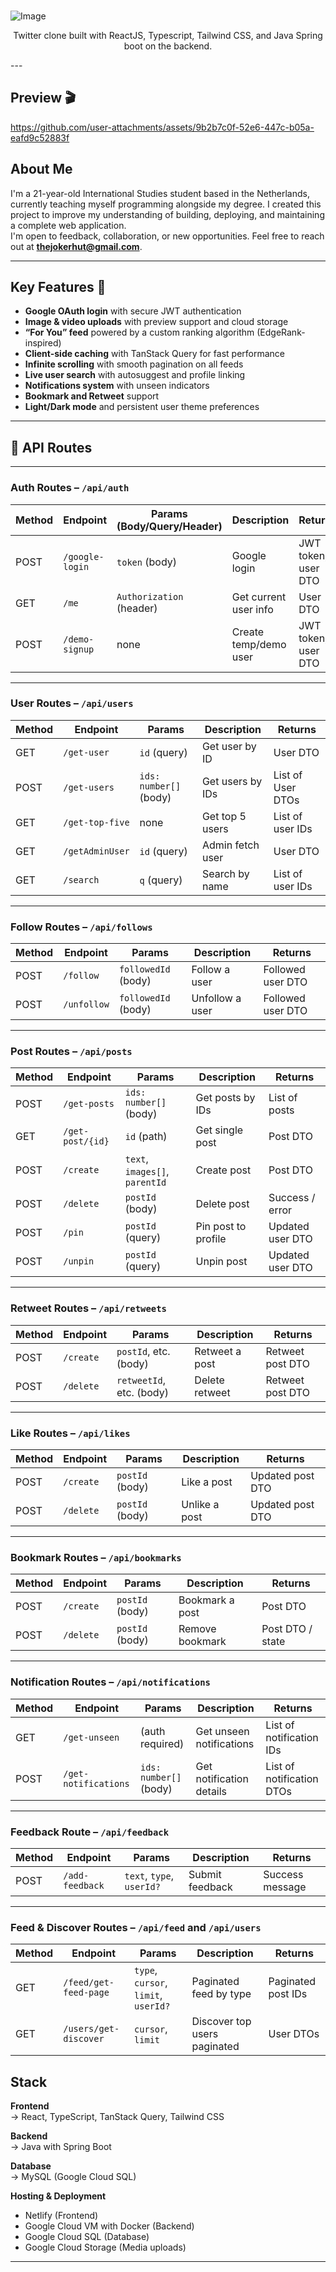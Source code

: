 <br />

![Image](https://github.com/user-attachments/assets/81fa949b-1719-4cc4-860a-189a7fbf0d72)

<p align="center">
  Twitter clone built with ReactJS, Typescript, Tailwind CSS, and Java Spring boot on the backend.
</p>
---

## Preview 🎬
https://github.com/user-attachments/assets/9b2b7c0f-52e6-447c-b05a-eafd9c52883f

## About Me

I'm a 21-year-old International Studies student based in the Netherlands, currently teaching myself programming alongside my degree. I created this project to improve my understanding of building, deploying, and maintaining a complete web application.  
I'm open to feedback, collaboration, or new opportunities. Feel free to reach out at **thejokerhut@gmail.com**.

---

## Key Features 🎯

- **Google OAuth login** with secure JWT authentication  
- **Image & video uploads** with preview support and cloud storage  
- **“For You” feed** powered by a custom ranking algorithm (EdgeRank-inspired)  
- **Client-side caching** with TanStack Query for fast performance  
- **Infinite scrolling** with smooth pagination on all feeds  
- **Live user search** with autosuggest and profile linking  
- **Notifications system** with unseen indicators  
- **Bookmark and Retweet** support  
- **Light/Dark mode** and persistent user theme preferences  

---
## 📡 API Routes

---

### Auth Routes – `/api/auth`

| Method | Endpoint         | Params (Body/Query/Header)  | Description             | Returns                     |
| ------ | ---------------- | ---------------------------- | ----------------------- | ----------------------------|
| POST   | `/google-login`  | `token` (body)               | Google login            | JWT token, user DTO         |
| GET    | `/me`            | `Authorization` (header)     | Get current user info   | User DTO                    |
| POST   | `/demo-signup`   | none                         | Create temp/demo user   | JWT token, user DTO         |

---

### User Routes – `/api/users`

| Method | Endpoint         | Params                       | Description             | Returns                     |
| ------ | ---------------- | ---------------------------- | ----------------------- | ----------------------------|
| GET    | `/get-user`      | `id` (query)                 | Get user by ID          | User DTO                    |
| POST   | `/get-users`     | `ids: number[]` (body)       | Get users by IDs        | List of User DTOs           |
| GET    | `/get-top-five`  | none                         | Get top 5 users         | List of user IDs            |
| GET    | `/getAdminUser`  | `id` (query)                 | Admin fetch user        | User DTO                    |
| GET    | `/search`        | `q` (query)                  | Search by name          | List of user IDs            |

---

### Follow Routes – `/api/follows`

| Method | Endpoint     | Params                       | Description         | Returns           |
| ------ | ------------ | ---------------------------- | ------------------- | ------------------|
| POST   | `/follow`    | `followedId` (body)          | Follow a user       | Followed user DTO |
| POST   | `/unfollow`  | `followedId` (body)          | Unfollow a user     | Followed user DTO |

---

### Post Routes – `/api/posts`

| Method | Endpoint         | Params                              | Description               | Returns         |
| ------ | ---------------- | ----------------------------------- | ------------------------- | ----------------|
| POST   | `/get-posts`     | `ids: number[]` (body)              | Get posts by IDs          | List of posts   |
| GET    | `/get-post/{id}` | `id` (path)                         | Get single post           | Post DTO        |
| POST   | `/create`        | `text`, `images[]`, `parentId`      | Create post               | Post DTO        |
| POST   | `/delete`        | `postId` (body)                     | Delete post               | Success / error |
| POST   | `/pin`           | `postId` (query)                    | Pin post to profile       | Updated user DTO|
| POST   | `/unpin`         | `postId` (query)                    | Unpin post                | Updated user DTO|

---

### Retweet Routes – `/api/retweets`

| Method | Endpoint     | Params                         | Description         | Returns         |
| ------ | ------------ | ------------------------------ | ------------------- | ----------------|
| POST   | `/create`    | `postId`, etc. (body)          | Retweet a post      | Retweet post DTO|
| POST   | `/delete`    | `retweetId`, etc. (body)       | Delete retweet      | Retweet post DTO|

---

### Like Routes – `/api/likes`

| Method | Endpoint     | Params             | Description       | Returns          |
| ------ | ------------ | ------------------| ----------------- | -----------------|
| POST   | `/create`    | `postId` (body)    | Like a post       | Updated post DTO |
| POST   | `/delete`    | `postId` (body)    | Unlike a post     | Updated post DTO |

---

### Bookmark Routes – `/api/bookmarks`

| Method | Endpoint     | Params             | Description          | Returns          |
| ------ | ------------ | ------------------| ---------------------| -----------------|
| POST   | `/create`    | `postId` (body)    | Bookmark a post      | Post DTO         |
| POST   | `/delete`    | `postId` (body)    | Remove bookmark      | Post DTO / state |

---

### Notification Routes – `/api/notifications`

| Method | Endpoint             | Params                   | Description                  | Returns                   |
| ------ | -------------------- | ------------------------ | ---------------------------- | --------------------------|
| GET    | `/get-unseen`        | (auth required)          | Get unseen notifications     | List of notification IDs  |
| POST   | `/get-notifications` | `ids: number[]` (body)   | Get notification details     | List of notification DTOs |

---

### Feedback Route – `/api/feedback`

| Method | Endpoint         | Params                    | Description        | Returns         |
| ------ | ---------------- | ------------------------- | ------------------ | ----------------|
| POST   | `/add-feedback`  | `text`, `type`, `userId?` | Submit feedback    | Success message |

---

### Feed & Discover Routes – `/api/feed` and `/api/users`

| Method | Endpoint            | Params                                       | Description                  | Returns           |
| ------ | ------------------- | --------------------------------------------| ---------------------------- | ------------------|
| GET    | `/feed/get-feed-page` | `type`, `cursor`, `limit`, `userId?`       | Paginated feed by type       | Paginated post IDs|
| GET    | `/users/get-discover` | `cursor`, `limit`                          | Discover top users paginated | User DTOs         |

## Stack

**Frontend**  
→ React, TypeScript, TanStack Query, Tailwind CSS  

**Backend**  
→ Java with Spring Boot  

**Database**  
→ MySQL (Google Cloud SQL)  

**Hosting & Deployment**  
- Netlify (Frontend)  
- Google Cloud VM with Docker (Backend)  
- Google Cloud SQL (Database)  
- Google Cloud Storage (Media uploads)  

---
